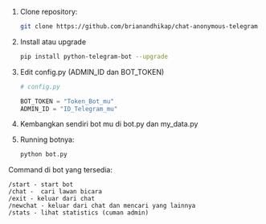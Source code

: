1. Clone repository:
   ```bash
   git clone https://github.com/brianandhikap/chat-anonymous-telegram
   
2. Install atau upgrade
   ```bash
   pip install python-telegram-bot --upgrade

3. Edit config.py (ADMIN_ID dan BOT_TOKEN)
    ```python
    # config.py

    BOT_TOKEN = "Token_Bot_mu"
    ADMIN_ID = "ID_Telegram_mu"

4. Kembangkan sendiri bot mu di bot.py dan my_data.py
 
6. Running botnya:
   ```bash
   python bot.py

Command di bot yang tersedia:

    /start - start bot
    /chat -  cari lawan bicara
    /exit - keluar dari chat
    /newchat - keluar dari chat dan mencari yang lainnya
    /stats - lihat statistics (cuman admin)
